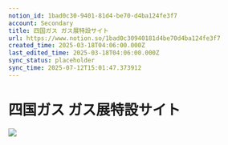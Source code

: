 ```yaml
---
notion_id: 1bad0c30-9401-81d4-be70-d4ba124fe3f7
account: Secondary
title: 四国ガス ガス展特設サイト
url: https://www.notion.so/1bad0c30940181d4be70d4ba124fe3f7
created_time: 2025-03-18T04:06:00.000Z
last_edited_time: 2025-03-18T04:06:00.000Z
sync_status: placeholder
sync_time: 2025-07-12T15:01:47.373912
---
```

# 四国ガス ガス展特設サイト

![](https://prod-files-secure.s3.us-west-2.amazonaws.com/d58fe38c-a9d4-4466-aed9-85604b7b2c6d/6eb30509-a2c3-4443-9998-0fb8bf3f93c7/shikoku-gas-gasten.jpg?X-Amz-Algorithm=AWS4-HMAC-SHA256&X-Amz-Content-Sha256=UNSIGNED-PAYLOAD&X-Amz-Credential=ASIAZI2LB466QV34V55V%2F20250719%2Fus-west-2%2Fs3%2Faws4_request&X-Amz-Date=20250719T064912Z&X-Amz-Expires=3600&X-Amz-Security-Token=IQoJb3JpZ2luX2VjEIX%2F%2F%2F%2F%2F%2F%2F%2F%2F%2FwEaCXVzLXdlc3QtMiJGMEQCIC746mP2Ks%2BSsyJ4Y4gP5TwtfuiZnySa8430XEiWV6mmAiBOWj9g80P%2B05QyaqlinUqwBYpmtYN%2FC7WV3IiPtLEfeyqIBAie%2F%2F%2F%2F%2F%2F%2F%2F%2F%2F8BEAAaDDYzNzQyMzE4MzgwNSIMgjZK5B8gopnFFea%2FKtwDWeHe6ryJSLnk97NVBc21iPG0PmRxn0sAnynGDEkL%2FPH1ttybPyM2wCF1cKJ5%2FYJkGJHrUHZ0j3iO6V05b8H76Ht8kW%2F6b4dou4%2BmYs9vIQf65%2BddH1vOkslVBWM8IaC4W0ZvvT9bcN6WXn0bASfcyJ6PUnnfxicOFoLxeQ84FDfihF7%2BK4eGz1jtwdOA2O03dIzp87UeWlda4m%2BuEMhynx%2Fs7GTDOctf43R6fMdXrs8G%2FiKr9Sa9bF1CyLvNP95CD168OM5iBNa6vcJUlcopTNoySKf7ET9IpTJ%2BLmLexXCJHidtLhIVmIw8BU2UdOMVeEULy1ec9%2BRK7rFNpkm7wN9PTWRdR%2FkFs%2FmoBb8ENBIkuS02Vzats0ZvEU5bVuPlagiLuhgu40TfIWfn%2BRYOtiNgKiHTpip8EiDmyMO9By22aEmf4gyD8pP4lKntVpiXW8AvvcCVLgqvMXvFtzoHlmrUY0b4BS%2Fg04%2FD%2BNrnuoaQ0fZKRVBHh7MPnkmM5C5fXw4bhAHtEQCfJYmd5hjobnAFjJPkyiaylL45VbyEFfEpu3OzWOHXILzZJXOluVqAevwVHlFVi%2BAEJxC8RsqOBcrgppWaE%2FJCWFfBxqu00nO0uFxiXMHerMHHvjQw%2FcTswwY6pgEK%2FSjtgoGF2GLjOpLHu1Qfjunh4iNIwzuIQfbGSQcv9YwZ1%2BfVWJ5vvgm4wtbNYjaiv%2BhUfTwjQSlq2yjoh9BwBiNCloe39sZWipptb4RUksl%2FlXL5Y12PvzeDHrxAvRabovjHuUkYr%2BeSNdS3hUoz%2Flx0kDRo2zbe%2BZkfajHvFKKWJ7iuBULN0DXc2XD4%2Bgr%2B7fmoYGkPikVCQmq2rt9BYeSED4G6&X-Amz-Signature=5fffbe0a7125aabf1e33801dee5881f0e0b3e75d711489f2b4b1a7ee1a4dfeb1&X-Amz-SignedHeaders=host&x-amz-checksum-mode=ENABLED&x-id=GetObject)